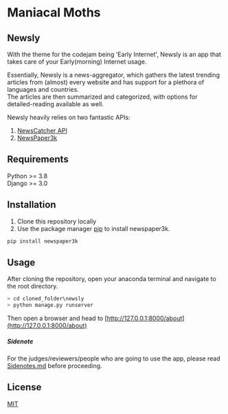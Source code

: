# Maniacal Moths

## Newsly
With the theme for the codejam being 'Early Internet', Newsly is an app that takes care of your Early(morning) Internet usage.

Essentially, Newsly is a news-aggregator, which gathers the latest trending articles from (almost) every website and has support for a plethora of languages and countries.  
The articles are then summarized and categorized, with options for detailed-reading available as well.

Newsly heavily relies on two fantastic APIs:  
1) [NewsCatcher API](https://newscatcherapi.com/)
2) [NewsPaper3k](https://pypi.org/project/newspaper3k/)

## Requirements
Python >= 3.8  
Django >= 3.0

## Installation
1) Clone this repository locally
2) Use the package manager [pip](https://pip.pypa.io/en/stable/) to install newspaper3k.

```bash
pip install newspaper3k
```

## Usage
After cloning the repository, open your anaconda terminal and navigate to the root directory.
```python
> cd cloned_folder\newsly
> python manage.py runserver
```
Then open a browser and head to [http://127.0.0.1:8000/about](http://127.0.0.1:8000/about)

##### Sidenote
For the judges/reviewers/people who are going to use the app, please read [Sidenotes.md](https://github.com/hot9cups/summer-code-jam-2020/blob/master/maniacal-moths/Sidenotes.md) before proceeding.

## License
[MIT](https://choosealicense.com/licenses/mit/)